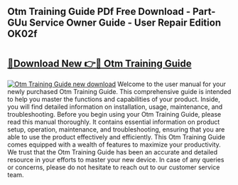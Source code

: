 ## Otm Training Guide PDf Free Download - Part-GUu Service Owner Guide - User Repair Edition OK02f

# <h2><a href="http://bc82700.oget.top/?id=Otm+Training+Guide">🔗Download New 👉🔴 Otm Training Guide</a></h2>

[![Otm Training Guide new download](https://i.imgur.com/5g1atiW.png)](http://bc82700.oget.top/?id=Otm+Training+Guide)
Welcome to the user manual for your newly purchased Otm Training Guide. This comprehensive guide is intended to help you master the functions and capabilities of your product. Inside, you will find detailed information on installation, usage, maintenance, and troubleshooting. Before you begin using your Otm Training Guide, please read this manual thoroughly. It contains essential information on product setup, operation, maintenance, and troubleshooting, ensuring that you are able to use the product effectively and efficiently. This Otm Training Guide comes equipped with a wealth of features to maximize your productivity. We trust that the Otm Training Guide has been an accurate and detailed resource in your efforts to master your new device. In case of any queries or concerns, please do not hesitate to reach out to our customer service team.
